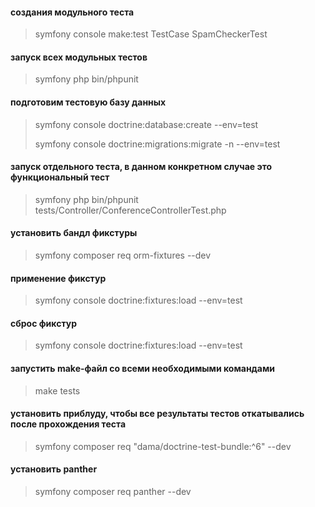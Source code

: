 #### создания модульного теста

> symfony console make:test TestCase SpamCheckerTest

#### запуск всех модульных тестов

> symfony php bin/phpunit

#### подготовим тестовую базу данных

> symfony console doctrine:database:create --env=test
> 
> symfony console doctrine:migrations:migrate -n --env=test

#### запуск отдельного теста, в данном конкретном случае это функциональный тест

> symfony php bin/phpunit tests/Controller/ConferenceControllerTest.php

#### установить бандл фикстуры

> symfony composer req orm-fixtures --dev

#### применение фикстур

> symfony console doctrine:fixtures:load --env=test

#### сброс фикстур

> symfony console doctrine:fixtures:load --env=test

#### запустить make-файл со всеми необходимыми командами

> make tests

#### установить приблуду, чтобы все результаты тестов откатывались после прохождения теста

> symfony composer req "dama/doctrine-test-bundle:^6" --dev

#### установить panther

> symfony composer req panther --dev

